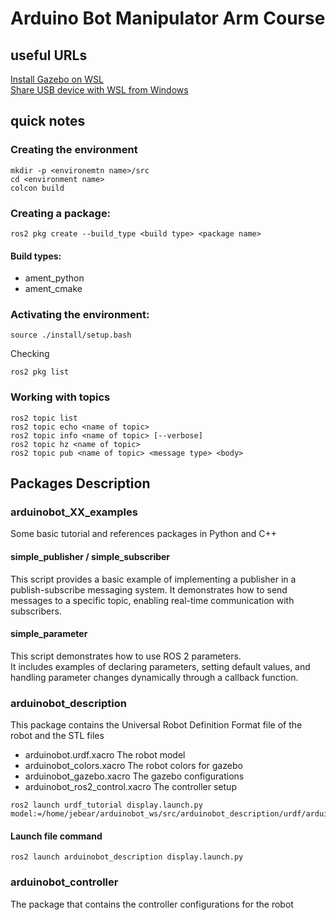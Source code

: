 # Arduino Bot Manipulator Arm Course 

## useful URLs
[Install Gazebo on WSL](https://aleksandarhaber.com/how-to-install-gazebo-harmonic-in-windows-by-using-wsl-and-ubuntu-24-04-and-how-to-run-mobile-robot-simulation/)  
[Share USB device with WSL from Windows](https://learn.microsoft.com/en-us/windows/wsl/connect-usb)
## quick notes

### Creating the environment
```
mkdir -p <environemtn name>/src
cd <environment name>
colcon build
```
### Creating a package:  
```
ros2 pkg create --build_type <build type> <package name>
```
#### Build types:
- ament_python
- ament_cmake

### Activating the environment:
```
source ./install/setup.bash
```
Checking
```
ros2 pkg list
```

### Working with topics
```
ros2 topic list
ros2 topic echo <name of topic>
ros2 topic info <name of topic> [--verbose]
ros2 topic hz <name of topic>
ros2 topic pub <name of topic> <message type> <body>
```

## Packages Description

### arduinobot_XX_examples
Some basic tutorial and references packages in Python and C++
#### simple_publisher / simple_subscriber
This script provides a basic example of implementing a publisher in a publish-subscribe messaging system. It demonstrates how to send messages to a specific topic, enabling real-time communication with subscribers.

#### simple_parameter
This script demonstrates how to use ROS 2 parameters.  
It includes examples of declaring parameters, setting default values, and handling parameter changes dynamically through a callback function. 

### arduinobot_description
This package contains the Universal Robot Definition Format file of the robot and the STL files
- arduinobot.urdf.xacro
    The robot model
- arduinobot_colors.xacro
    The robot colors for gazebo
- arduinobot_gazebo.xacro 
    The gazebo configurations
- arduinobot_ros2_control.xacro
    The controller setup

```
ros2 launch urdf_tutorial display.launch.py model:=/home/jebear/arduinobot_ws/src/arduinobot_description/urdf/arduinobot.urdf.xacro
```
#### Launch file command
```
ros2 launch arduinobot_description display.launch.py
```

### arduinobot_controller
The package that contains the controller configurations for the robot